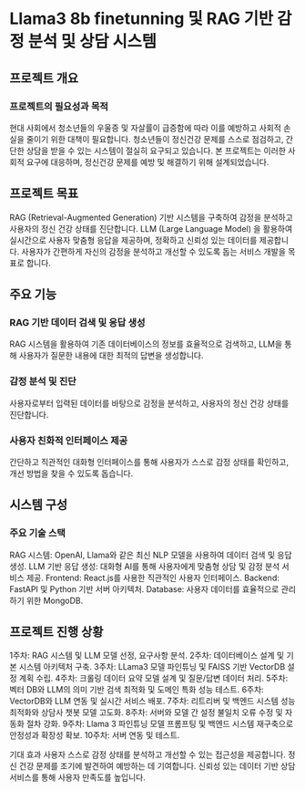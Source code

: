 # Llama3 8b finetunning 및 RAG 기반 감정 분석 및 상담 시스템

## 프로젝트 개요
### 프로젝트의 필요성과 목적
현대 사회에서 청소년들의 우울증 및 자살률이 급증함에 따라 이를 예방하고 사회적 손실을 줄이기 위한 대책이 필요합니다. 청소년들이 정신건강 문제를 스스로 점검하고, 간단한 상담을 받을 수 있는 시스템이 절실히 요구되고 있습니다. 본 프로젝트는 이러한 사회적 요구에 대응하며, 정신건강 문제를 예방 및 해결하기 위해 설계되었습니다.

## 프로젝트 목표
RAG (Retrieval-Augmented Generation) 기반 시스템을 구축하여 감정을 분석하고 사용자의 정신 건강 상태를 진단합니다.
LLM (Large Language Model) 을 활용하여 실시간으로 사용자 맞춤형 응답을 제공하며, 정확하고 신뢰성 있는 데이터를 제공합니다.
사용자가 간편하게 자신의 감정을 분석하고 개선할 수 있도록 돕는 서비스 개발을 목표로 합니다.

## 주요 기능
### RAG 기반 데이터 검색 및 응답 생성
RAG 시스템을 활용하여 기존 데이터베이스의 정보를 효율적으로 검색하고, LLM을 통해 사용자가 질문한 내용에 대한 최적의 답변을 생성합니다.

### 감정 분석 및 진단
사용자로부터 입력된 데이터를 바탕으로 감정을 분석하고, 사용자의 정신 건강 상태를 진단합니다.

### 사용자 친화적 인터페이스 제공
간단하고 직관적인 대화형 인터페이스를 통해 사용자가 스스로 감정 상태를 확인하고, 개선 방법을 찾을 수 있도록 돕습니다.

## 시스템 구성
### 주요 기술 스택
RAG 시스템: OpenAI, Llama와 같은 최신 NLP 모델을 사용하여 데이터 검색 및 응답 생성.
LLM 기반 응답 생성: 대화형 AI를 통해 사용자에게 맞춤형 상담 및 감정 분석 서비스 제공.
Frontend: React.js를 사용한 직관적인 사용자 인터페이스.
Backend: FastAPI 및 Python 기반 서버 아키텍처.
Database: 사용자 데이터를 효율적으로 관리하기 위한 MongoDB.

## 프로젝트 진행 상황
1주차: RAG 시스템 및 LLM 모델 선정, 요구사항 분석.
2주차: 데이터베이스 설계 및 기본 시스템 아키텍처 구축.
3주차: LLama3 모델 파인튜닝 및 FAISS 기반 VectorDB 설정 계획 수립.
4주차: 크롤링 데이터 요약 모델 설계 및 질문/답변 데이터 처리.
5주차: 벡터 DB와 LLM의 의미 기반 검색 최적화 및 도메인 특화 성능 테스트.
6주차: VectorDB와 LLM 연동 및 실시간 서비스 배포.
7주차: 리트리버 및 백엔드 시스템 성능 최적화와 상담사 챗봇 모델 고도화.
8주차: 서버와 모델 간 설정 불일치 오류 수정 및 자동화 절차 강화.
9주차: Llama 3 파인튜닝 모델 프롬프팅 및 백엔드 시스템 재구축으로 안정성과 확장성 확보.
10주차: 서버 연동 및 테스트. 

기대 효과
사용자 스스로 감정 상태를 분석하고 개선할 수 있는 접근성을 제공합니다.
정신 건강 문제를 조기에 발견하여 예방하는 데 기여합니다.
신뢰성 있는 데이터 기반 상담 서비스를 통해 사용자 만족도를 높입니다.
